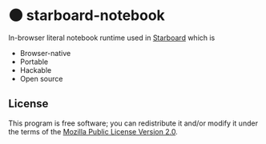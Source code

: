 # 🌑 starboard-notebook
In-browser literal notebook runtime used in [Starboard](https://starboard.gg) which is

* Browser-native
* Portable
* Hackable
* Open source

## License
This program is free software; you can redistribute it and/or modify it under the terms of the [Mozilla Public License Version 2.0](./LICENSE).
